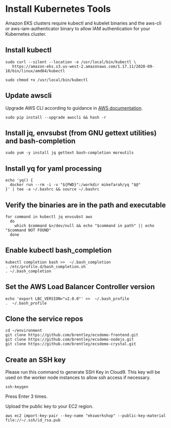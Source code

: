 # Install Kubernetes Tools

Amazon EKS clusters require kubectl and kubelet binaries and the aws-cli or aws-iam-authenticator binary to allow IAM authentication for your Kubernetes cluster.

## Install kubectl
```
sudo curl --silent --location -o /usr/local/bin/kubectl \
   https://amazon-eks.s3.us-west-2.amazonaws.com/1.17.11/2020-09-18/bin/linux/amd64/kubectl

sudo chmod +x /usr/local/bin/kubectl
```

## Update awscli
Upgrade AWS CLI according to guidance in [AWS documentation](https://docs.aws.amazon.com/cli/latest/userguide/install-linux.html).
```
sudo pip install --upgrade awscli && hash -r
```

## Install jq, envsubst (from GNU gettext utilities) and bash-completion
```
sudo yum -y install jq gettext bash-completion moreutils
```

## Install yq for yaml processing
```
echo 'yq() {
  docker run --rm -i -v "${PWD}":/workdir mikefarah/yq "$@"
}' | tee -a ~/.bashrc && source ~/.bashrc
```

## Verify the binaries are in the path and executable
```
for command in kubectl jq envsubst aws
  do
    which $command &>/dev/null && echo "$command in path" || echo "$command NOT FOUND"
  done
```

## Enable kubectl bash_completion
```
kubectl completion bash >>  ~/.bash_completion
. /etc/profile.d/bash_completion.sh
. ~/.bash_completion
```

## Set the AWS Load Balancer Controller version
```
echo 'export LBC_VERSION="v2.0.0"' >>  ~/.bash_profile
.  ~/.bash_profile
```

## Clone the service repos
```
cd ~/environment
git clone https://github.com/brentley/ecsdemo-frontend.git
git clone https://github.com/brentley/ecsdemo-nodejs.git
git clone https://github.com/brentley/ecsdemo-crystal.git
```

## Create an SSH key
Please run this command to generate SSH Key in Cloud9. This key will be used on the worker node instances to allow ssh access if necessary.
```
ssh-keygen
```
Press Enter 3 times.

Upload the public key to your EC2 region.
```
aws ec2 import-key-pair --key-name "eksworkshop" --public-key-material file://~/.ssh/id_rsa.pub
```
